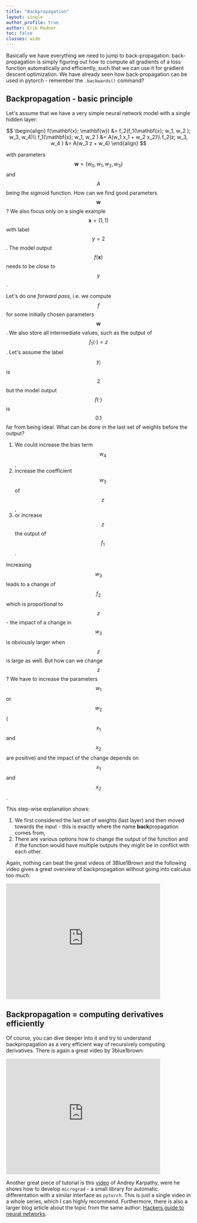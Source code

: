 ```yaml
---
title: "Backpropagation"
layout: single
author_profile: true
author: Erik Rodner
toc: false
classes: wide
---
```


Basically we have everything we need to jump to back-propagation: back-propagation is simply
 figuring out how to compute all gradients of a loss function automatically and efficiently, such
 that we can use it for gradient descent optimization. We have already seen how back-propagation can be used in pytorch - remember the ``.backwards()`` command? 

## Backpropagation - basic principle

Let's assume that we have a very simple neural network model with a single hidden layer:

$$
\begin{align}
f(\mathbf{x}; \mathbf{w}) &= f_2(f_1(\mathbf{x}; w_1, w_2 ); w_3, w_4)\\
f_1(\mathbf{x}; w_1, w_2 ) &= A(w_1 x_1 + w_2 x_2)\\
f_2(z; w_3, w_4 ) &= A(w_3 z + w_4)
\end{align}
$$

with parameters $$\mathbf{w} = (w_0, w_1, w_2, w_3)$$ and $$A$$ being the sigmoid function.
How can we find good parameters $$\mathbf{w}$$? We also focus only on a single example $$\mathbf{x}=(1,1)$$ with label $$y=2$$. The model output $$f(\mathbf{x})$$ needs to be close to $$y$$.

Let's do one *forward pass*, i.e. we compute $$f$$ for some initially chosen parameters $$\mathbf{w}$$. We also store all intermediate values, such as the output of $$f_1(\cdot) = z$$. 
Let's assume the label $$y_i$$ is $$2$$ but the model output $$f(\cdot)$$ is $$0.1$$ far from being ideal. What can be done in the last set of weights before the output?

1. We could increase the bias term $$w_4$$,
2. increase the coefficient $$w_3$$ of $$z$$,
3. or increase $$z$$ the output of $$f_1$$.

Increasing $$w_3$$ leads to a change of $$f_2$$ which is proportional to $$z$$ - the impact of a change in $$w_3$$ is obviously larger when $$z$$ is large as well. 
But how can we change $$z$$? We have to increase the parameters $$w_1$$ or $$w_2$$ ($$x_1$$ and $$x_2$$ are positive) and the impact of the change depends on $$x_1$$ and $$x_2$$. 

This step-wise explanation shows:
1. We first considered the last set of weights (last layer) and then moved towards the input - this is exactly where the name **back**propagation comes from,
2. There are various options how to change the output of the function and if the function would have multiple outputs they might be in conflict with each other.

Again, nothing can beat the great videos of 3Blue1Brown and the following video
gives a great overview of backpropagation without going into calculus too much:
<iframe width="420" height="315" src="https://www.youtube.com/embed/Ilg3gGewQ5U" frameborder="0"> </iframe>

## Backpropagation = computing derivatives efficiently

Of course, you can dive deeper into it and try to understand backpropagation as a very efficient way of
recursively computing derivatives. There is again a great video by 3blue1brown:

<iframe width="420" height="315" src="https://www.youtube.com/embed/tIeHLnjs5U8" frameborder="0"> </iframe>

Another great piece of tutorial is this [video](https://www.youtube.com/watch?v=VMj-3S1tku0) of Andrey Karpathy, were he shows
how to develop ``micrograd`` - a small library for automatic differentation with a similar interface as ``pytorch``. This is just a single video in a whole series, which I can highly recommend. Furthermore, there is also a larger blog article about the topic
from the same author: [Hackers guide to neural networks](https://karpathy.github.io/neuralnets/).
